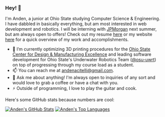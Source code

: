 ### Hey! 👋

I'm Anden, a junior at Ohio State studying Computer Science & Engineering. I have dabbled in basically everything, but am most interested in web development and robotics. I will be interning with [JPMorgan](https://www.jpmorgan.com/) next summer, but am always open to offers! Check out my resume [here](https://drive.google.com/file/d/1nlJzHsSkNTlFM0Xu_uAItzb8M-6_duzt/view?usp=sharing) or my website [here](https://andenacitelli.com) for a quick overview of my work and accomplishments.

- 🔭 I’m currently optimizing 3D printing procedures for the [Ohio State Center for Design & Manufacturing Excellence](https://cdme.osu.edu/) and leading software development for Ohio State's Underwater Robotics Team ([@osu-uwrt](http://github.com/osu-uwrt)) on top of progressing through my course load as a student.
- 📫 You can reach me at andenacitelli@gmail.com. 
- 💬 Ask me about anything! I'm always open to inquiries of any sort and would love to grab a coffee or have a chat with you.
- ⚡ Outside of programming, I love to play the guitar and cook.

Here's some GitHub stats because numbers are cool:

[![Anden's GitHub Stats](https://github-readme-stats.vercel.app/api?username=aacitelli&show_icons=ture&theme=merko&hide=stars,issues&bg_color=FAFBFC&title_color=111111&text_color=111111&icon_color=#111111&line_height=200)](https://github.com/anuraghazra/github-readme-stats)
[![Anden's Top Languages](https://github-readme-stats.vercel.app/api/top-langs/?username=aacitelli&layout=compact&theme=merko&langs_count=8&hide=ASP,GDScript&bg_color=FAFBFC&title_color=111111&text_color=111111)](https://github.com/anuraghazra/github-readme-stats)
